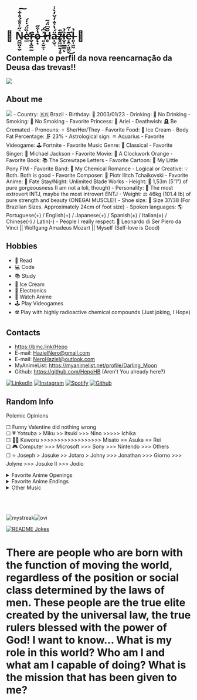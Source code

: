 # 🖤 Ṋ̴̻̤̟̮͛̋͐̊̄́̊͋͠e̶̛̲̍̏̈́̇̇́r̴̮̟̯̯̰͊ǫ̷͙̔͒̋ ̶͍̝̬̫͕̽͆́Ȟ̶̥̄͆̈́͂ạ̵̮͉̈́̔͐̐̒̆̓̀̾z̴̥͖͖͍̘̥̃͊̕ȉ̶̬̩̲̲̳̉ͅe̵̟̯͔͈͚͂͑̋͘͜l̶͈̩̫͖̉ 🖤

## Contemple o perfil da nova reencarnação da Deusa das trevas!!
<img src="https://media.discordapp.net/attachments/383377844849475585/1260380679498109029/RaidenMeDespicable.jpg?ex=668f1c7a&is=668dcafa&hm=75c5c8ff15646ba039045dee4214e0136bacd62aaa420854c36e835e920a80c0&=&format=webp&width=1025&height=280">

## About me
<img src="https://media.discordapp.net/attachments/383377844849475585/1260393517931561002/MiuIrumaDespicable.jpg?ex=668f286f&is=668dd6ef&hm=4559755f5f98b47103433d93aa0b407abcc7bb5e28aeeb5f3bd57d28c7d0c97b&=&format=webp&width=1025&height=128">
  - Country: 🇧🇷 Brazil
  - Birthday: 🎂 2003/01/23
  - Drinking: 🍺 No Drinking
  - Smoking: 🚬 No Smoking
  - Favorite Princess: 👑 Ariel
  - Deathwish: 🪦 Be Cremated
  - Pronouns: ♀️ She/Her/They
  - Favorite Food: 🍨 Ice Cream
  - Body Fat Percentage: 🗜️ 23%
  - Astrological sign: ♒ Aquarius
  - Favorite Videogame: 🕹️ Fortnite
  - Favorite Music Genre: 🎼 Classical
  - Favorite Singer: 🎤 Michael Jackson
  - Favorite Movie: 🍿 A Clockwork Orange
  - Favorite Book: 📚 The Screwtape Letters
  - Favorite Cartoon: 🦄 My Little Pony FIM
  - Favorite Band: 🎹 My Chemical Romance
  - Logical or Creative: 💡 Both. Both is good
  - Favorite Composer: 🎻 Piotr Ilitch Tchaikovski
  - Favorite Anime: 🗻 Fate Stay/Night: Unlimited Blade Works
  - Height: 👠 1,53m (5'1") of pure gorgeousness (I am not a loli, though)
  - Personality: 🧠 The most extrovert INTJ, maybe the most introvert ENTJ
  - Weight: ⚖️ 46kg (101.4 lb) of pure strength and beauty (ONEGAI MUSCLE!)
  - Shoe size: 👢 Size 37/38 (For Brazilian Sizes. Approximately 24cm of foot size)
  - Spoken languages: 🌎 Portuguese(+) / English(+) / Japanese(+) / Spanish(±) / Italian(±) / Chinese(-) / Latin(-)
  - People I really respect: 💖 Leonardo di Ser Piero da Vinci || Wolfgang Amadeus Mozart || Myself (Self-love is Good)

## Hobbies
  - 📖 Read
  - 💻 Code
  - 📚 Study
  - 🍨 Ice Cream
  - 🤖 Electronics
  - 🎎 Watch Anime
  - 🕹 Play Videogames
  - ☢️ Play with highly radioactive chemical compounds (Just joking, I Hope)

## Contacts

- https://bmc.link/Hepo
- E-mail: HazielNero@gmail.com
- E-mail: NeroHaziel@outlook.com
- MyAnimeList: https://myanimelist.net/profile/Darling_Moon
- Github: https://github.com/HepoHB (Aren't You already here?)

<a href="https://www.linkedin.com/in/nerohaziel/" target="_blank"><img src="https://img.shields.io/badge/LinkedIn-%230077B5.svg?&style=flat-square&logo=linkedin&logoColor=white" alt="LinkedIn"></a>
<a href="https://www.instagram.com/darlingmoon___/" target="_blank"><img src="https://img.shields.io/badge/Instagram-%23E4405F.svg?&style=flat-square&logo=instagram&logoColor=white" alt="Instagram"></a>
<a href="https://open.spotify.com/playlist/55CbMzZ6OykcXclmkU0zZz" target="_blank"><img src="https://img.shields.io/badge/Spotify-%231ED760.svg?&style=flat-square&logo=spotify&logoColor=white" alt="Spotify"></a>
<a href="https://github.com/HepoHB" target="_blank"><img src="https://img.shields.io/github/followers/HepoHB?style=social" alt="Github"></a>


## Random Info

 <summary>Polemic Opinions</summary>
  
☐ Funny Valentine did nothing wrong<br />
☐ 💗 Yotsuba > Miku >> Itsuki >>> Nino >>>>> Ichika<br />
☐ 👼🏻 Kaworu >>>>>>>>>>>>>>>>>> Misato == Asuka == Rei<br />
☐ 🎮 Computer >>> Microsoft >>> Sony >>> Nintendo >>> Others<br />
☐ ⭐ Joseph > Josuke >> Jotaro > Johny >>> Jonathan >>> Giorno >>> Jolyne >>> Josuke II >>> Jodio<br />
  
</details>

<details>
 <summary>Favorite Anime Openings</summary>
  
### 1º. Fate Last Encore Opening - Bright Burning Shout
<a href="https://youtu.be/uuZKRK3IYFo" title="Bright Burning Shout"><img src="https://res.cloudinary.com/marcomontalbano/image/upload/v1641504771/video_to_markdown/images/youtube--uuZKRK3IYFo-c05b58ac6eb4c4700831b2b3070cd403.jpg" alt="Bright Burning Shout" /></a>
  
### 2º. Beastars Opening - Wild Side
<a href="https://youtu.be/bgo9dJB_icw" title="Wild Side"><img src="https://res.cloudinary.com/marcomontalbano/image/upload/v1641505419/video_to_markdown/images/youtube--bgo9dJB_icw-c05b58ac6eb4c4700831b2b3070cd403.jpg" alt="Wild Side" /></a>
  
### 3º. Berserk Opening - Tell me Why
<a href="https://youtu.be/pOXMt5O4Ly4" title="Tell me Why"><img src="https://res.cloudinary.com/marcomontalbano/image/upload/v1641505489/video_to_markdown/images/youtube--ocQ6PDiP014-c05b58ac6eb4c4700831b2b3070cd403.jpg" alt="Tell me Why" /></a>
  
### 4º. Rozen Maiden Träumend Opening - Seishoujo Ryouiki
<a href="https://youtu.be/SuAm904-hNA" title="Seishoujo Ryouiki"><img src="https://res.cloudinary.com/marcomontalbano/image/upload/v1641505816/video_to_markdown/images/youtube--SuAm904-hNA-c05b58ac6eb4c4700831b2b3070cd403.jpg" alt="Seishoujo Ryouiki" /></a>
  
### 5º. Attack on Titan Opening - My War
<a href="https://youtu.be/Y-eoYLBbZOA" title="My War"><img src="https://res.cloudinary.com/marcomontalbano/image/upload/v1641505644/video_to_markdown/images/youtube--Y-eoYLBbZOA-c05b58ac6eb4c4700831b2b3070cd403.jpg" alt="My War" /></a>
  
</details>

<details>
 <summary>Favorite Anime Endings</summary>

  ### 1º. Fate Last Encore Ending - Tsuki to Hanataba
<a href="https://youtu.be/xbOeZg7J_Iw" title="Tsuki to Hanataba"><img src="https://res.cloudinary.com/marcomontalbano/image/upload/v1641506010/video_to_markdown/images/youtube--xbOeZg7J_Iw-c05b58ac6eb4c4700831b2b3070cd403.jpg" alt="Tsuki to Hanataba" /></a>
  
  ### 2º. Overlord Ending - LLL
<a href="https://youtu.be/ChayFwyFvPk" title="LLL"><img src="https://res.cloudinary.com/marcomontalbano/image/upload/v1641506157/video_to_markdown/images/youtube--ChayFwyFvPk-c05b58ac6eb4c4700831b2b3070cd403.jpg" alt="LLL" /></a>
  
  ### 3º. To Love-Ru Ending - Lucky Tune
<a href="https://youtu.be/9ajSoFZ1BfI" title="Lucky Tune"><img src="https://res.cloudinary.com/marcomontalbano/image/upload/v1641506270/video_to_markdown/images/youtube--9ajSoFZ1BfI-c05b58ac6eb4c4700831b2b3070cd403.jpg" alt="Lucky Tune" /></a>
  
  ### 4º. Death Parade Ending - Last Theater
<a href="https://youtu.be/fW0Jxf5SuRg" title="Last Theater"><img src="https://res.cloudinary.com/marcomontalbano/image/upload/v1641506333/video_to_markdown/images/youtube--fW0Jxf5SuRg-c05b58ac6eb4c4700831b2b3070cd403.jpg" alt="Last Theater" /></a>
  
  ### 5º. Soul Eater Ending - Bakusou Yumeuta
<a href="https://youtu.be/6W1ajuerl6o" title="Bakusou Yumeuta"><img src="https://res.cloudinary.com/marcomontalbano/image/upload/v1641506407/video_to_markdown/images/youtube--6W1ajuerl6o-c05b58ac6eb4c4700831b2b3070cd403.jpg" alt="Bakusou Yumeuta" /></a>
  
</details>


<details>
 <summary>Other Music</summary>

  ### 1º. Requiem in D Minor - Wolfgang Amadeus Mozart
<a href="https://youtu.be/sPlhKP0nZII" title="Requiem in D Minor"><img src="https://res.cloudinary.com/marcomontalbano/image/upload/v1641506842/video_to_markdown/images/youtube--sPlhKP0nZII-c05b58ac6eb4c4700831b2b3070cd403.jpg" alt="Requiem in D Minor" /></a>
  
  ### 2º. Waltz of the Flowers - Piotr Ilitch Tchaikovski
<a href="https://youtu.be/Kw0wLLVEMaA" title="Waltz of the Flowers"><img src="https://res.cloudinary.com/marcomontalbano/image/upload/v1641507373/video_to_markdown/images/youtube--Kw0wLLVEMaA-c05b58ac6eb4c4700831b2b3070cd403.jpg" alt="Waltz of the Flowers" /></a>
    
  ### 3º. Boulevard of Broken Dreams - Green Day
<a href="https://youtu.be/Soa3gO7tL-c" title="Boulevard of Broken Dreams"><img src="https://res.cloudinary.com/marcomontalbano/image/upload/v1641507313/video_to_markdown/images/youtube--Soa3gO7tL-c-c05b58ac6eb4c4700831b2b3070cd403.jpg" alt="Boulevard of Broken Dreams" /></a>
  
  ### 4º. The Great Pretender - Freddie Mercury
<a href="https://youtu.be/mLRjFWDGs1g" title="The Great Pretender"><img src="https://res.cloudinary.com/marcomontalbano/image/upload/v1641507140/video_to_markdown/images/youtube--mLRjFWDGs1g-c05b58ac6eb4c4700831b2b3070cd403.jpg" alt="The Great Pretender" /></a>
  
  ### 5º. Echoes - Pink Floyd
<a href="https://youtu.be/53N99Nim6WE" title="Echoes"><img src="https://res.cloudinary.com/marcomontalbano/image/upload/v1641507247/video_to_markdown/images/youtube--53N99Nim6WE-c05b58ac6eb4c4700831b2b3070cd403.jpg" alt="Echoes" /></a>
  
</details>

<br />
<br />
<br />

<img src="https://github-readme-streak-stats.herokuapp.com/?user=HepoHB&theme=tokyonight" alt="mystreak"/><img src="https://github-readme-stats.vercel.app/api/top-langs?username=HepoHB&show_icons=true&locale=en&layout=compact&theme=tokyonight" alt="ovi" />

<a href="https://readme-jokes.vercel.app"><img align="center" src="https://readme-jokes.vercel.app/api" alt="README Jokes"></a>


# There are people who are born with the function of moving the world, regardless of the position or social class determined by the laws of men. These people are the true elite created by the universal law, the true rulers blessed with the power of God! I want to know... What is my role in this world? Who am I and what am I capable of doing? What is the mission that has been given to me?


<!--
**Tchaikochan/Tchaikochan** is a ✨ _special_ ✨ repository because its `README.md` (this file) appears on your GitHub profile.

Here are some ideas to get you started:

- 🔭 I’m currently working on ...
- 🌱 I’m currently learning ...
- 👯 I’m looking to collaborate on ...
- 🤔 I’m looking for help with ...
- 💬 Ask me about ...
- 📫 How to reach me: ...
- 😄 Pronouns: ...
- ⚡ Fun fact: ...
-->
